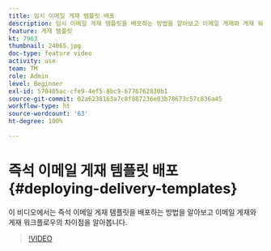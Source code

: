 ```yaml
---
title: 임시 이메일 게재 템플릿 배포
description: 임시 이메일 게재 템플릿을 배포하는 방법을 알아보고 이메일 게재와 게재 워크플로우의 차이점을 이해합니다.
feature: 게재 템플릿
kt: 7963
thumbnail: 24065.jpg
doc-type: feature video
activity: use
team: TM
role: Admin
level: Beginner
exl-id: 570465ac-cfe9-4ef5-8bc9-6776762830b1
source-git-commit: 02a6238163a7c8f887236e03b78673c57c836a45
workflow-type: ht
source-wordcount: '63'
ht-degree: 100%

---
```


# 즉석 이메일 게재 템플릿 배포 {#deploying-delivery-templates}

이 비디오에서는 즉석 이메일 게재 템플릿을 배포하는 방법을 알아보고 이메일 게재와 게재 워크플로우의 차이점을 알아봅니다.

>[!VIDEO](https://video.tv.adobe.com/v/24065?quality=12)
